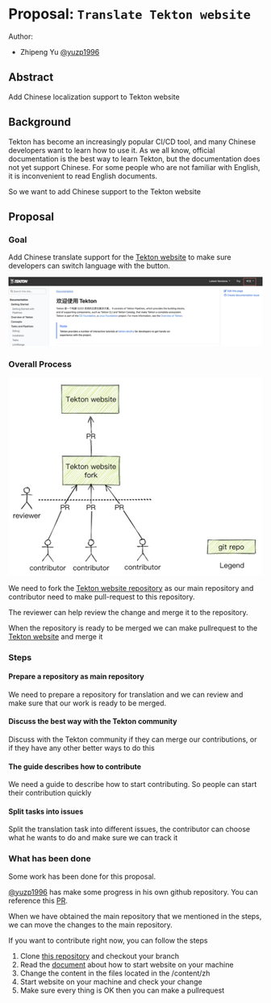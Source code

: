 # Proposal: `Translate Tekton website`

Author:

- Zhipeng Yu [@yuzp1996](https://github.com/yuzp1996)

## Abstract

Add Chinese localization support to Tekton website

## Background

Tekton has become an increasingly popular CI/CD tool, and many Chinese developers want to learn how to use it. As we all know, official documentation is the best way to learn Tekton, but the documentation does not yet support Chinese. For some people who are not familiar with English, it is inconvenient to read English documents.

So we want to add Chinese support to the Tekton website

## Proposal

### Goal
Add Chinese translate support for the [Tekton website](https://tekton.dev/) to make sure developers can switch language with the button.

![result](static/img/result.png)


### Overall Process
![process.png](static/img/process.png)

We need to fork the [Tekton website repository](https://github.com/tektoncd/website)  as our main repository and contributor need to make pull-request to this repository.

The reviewer can help review the change and merge it to the repository.
 
When the repository is ready to be merged we can make pullrequest to the [Tekton website](https://github.com/tektoncd/website) and merge it

### Steps
#### Prepare a repository as main repository
We need to prepare a repository for translation and we can review and make sure that our work is ready to be merged.

#### Discuss the best way with the Tekton community
Discuss with the Tekton community if they can merge our contributions, or if they have any other better ways to do this

#### The guide describes how to contribute
We need a guide to describe how to start contributing. So people can start their contribution quickly

#### Split tasks into issues
Split the translation task into different issues, the contributor can choose what he wants to do and make sure we can track it

### What has been done
Some work has been done for this proposal.

[@yuzp1996](https://github.com/yuzp1996) has make some progress in his own github repository. You can reference this [PR](https://github.com/yuzp1996/website/pull/1). 

When we have obtained the main repository that we mentioned in the steps, we can move the changes to the main repository.

If you want to contribute right now, you can follow the steps

1. Clone [this repository](https://github.com/yuzp1996/website) and checkout your branch
2. Read the [document](https://github.com/yuzp1996/website/blob/main/DEVELOPMENT.md) about how to start website on your machine
3. Change the content in the files located in the /content/zh 
4. Start website on your machine and check your change
5. Make sure every thing is OK then you can make a pullrequest